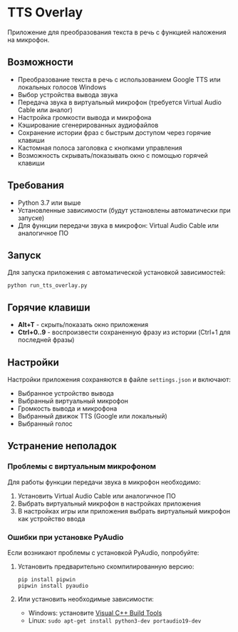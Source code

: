 # TTS Overlay

Приложение для преобразования текста в речь с функцией наложения на микрофон.

## Возможности

- Преобразование текста в речь с использованием Google TTS или локальных голосов Windows
- Выбор устройства вывода звука
- Передача звука в виртуальный микрофон (требуется Virtual Audio Cable или аналог)
- Настройка громкости вывода и микрофона
- Кэширование сгенерированных аудиофайлов
- Сохранение истории фраз с быстрым доступом через горячие клавиши
- Кастомная полоса заголовка с кнопками управления
- Возможность скрывать/показывать окно с помощью горячей клавиши

## Требования

- Python 3.7 или выше
- Установленные зависимости (будут установлены автоматически при запуске)
- Для функции передачи звука в микрофон: Virtual Audio Cable или аналогичное ПО

## Запуск

Для запуска приложения с автоматической установкой зависимостей:

```
python run_tts_overlay.py
```

## Горячие клавиши

- **Alt+T** - скрыть/показать окно приложения
- **Ctrl+0..9** - воспроизвести сохраненную фразу из истории (Ctrl+1 для последней фразы)

## Настройки

Настройки приложения сохраняются в файле `settings.json` и включают:

- Выбранное устройство вывода
- Выбранный виртуальный микрофон
- Громкость вывода и микрофона
- Выбранный движок TTS (Google или локальный)
- Выбранный голос

## Устранение неполадок

### Проблемы с виртуальным микрофоном

Для работы функции передачи звука в микрофон необходимо:

1. Установить Virtual Audio Cable или аналогичное ПО
2. Выбрать виртуальный микрофон в настройках приложения
3. В настройках игры или приложения выбрать виртуальный микрофон как устройство ввода

### Ошибки при установке PyAudio

Если возникают проблемы с установкой PyAudio, попробуйте:

1. Установить предварительно скомпилированную версию:
   ```
   pip install pipwin
   pipwin install pyaudio
   ```

2. Или установить необходимые зависимости:
   - Windows: установите [Visual C++ Build Tools](https://visualstudio.microsoft.com/visual-cpp-build-tools/)
   - Linux: `sudo apt-get install python3-dev portaudio19-dev` 